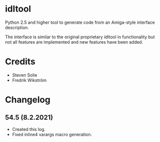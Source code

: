 # idltool
Python 2.5 and higher tool to generate code from an Amiga-style interface description.

The interface is similar to the original proprietary idltool in functionality but not all features are implemented and new features have been added.

# Credits
- Steven Solie
- Fredrik Wikström

# Changelog

## 54.5 (8.2.2021)
- Created this log.
- Fixed inline4 varargs macro generation.
